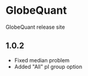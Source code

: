 # GlobeQuant
GlobeQuant release site

## 1.0.2
* Fixed median problem
* Added "All" pI group option
